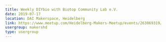 ```yaml
---
title: Weekly DIYbio with Biotop Community Lab e.V.
date: 2019-07-17
location: DAI Makerspace, Heidelberg
link: https://www.meetup.com/Heidelberg-Makers-Meetup/events/263069319/
usergroup: makershd
type: usergroup
---
```

